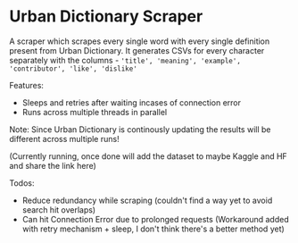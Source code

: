 # Urban Dictionary Scraper

A scraper which scrapes every single word with every single definition present from Urban Dictionary. It generates CSVs for every character separately with the columns - `'title', 'meaning', 'example', 'contributor', 'like', 'dislike'` 

Features:
- Sleeps and retries after waiting incases of connection error
- Runs across multiple threads in parallel

Note: Since Urban Dictionary is continously updating the results will be different across multiple runs!

(Currently running, once done will add the dataset to maybe Kaggle and HF and share the link here)

Todos:
- Reduce redundancy while scraping (couldn't find a way yet to avoid search hit overlaps)
- Can hit Connection Error due to prolonged requests (Workaround added with retry mechanism + sleep, I don't think there's a better method yet)
